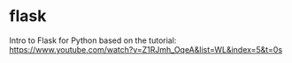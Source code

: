 # flask
Intro to Flask for Python based on the tutorial:
https://www.youtube.com/watch?v=Z1RJmh_OqeA&list=WL&index=5&t=0s
